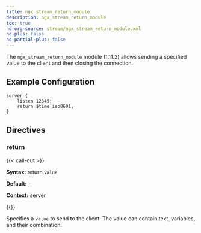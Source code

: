 ```yaml
---
title: ngx_stream_return_module
description: ngx_stream_return_module
toc: true
nd-org-source: stream/ngx_stream_return_module.xml
nd-plus: false
nd-partial-plus: false
---
```



<!--
      ********************************************************************************
      🛑 WARNING: AUTOGENERATED FILE - DO NOT EDIT 🛑 This Markdown file was
      automatically generated from the source XML documentation. Any manual
      changes made directly to this file will be overwritten. To request or
      suggest changes, please edit the source XML files instead.
      https://github.com/nginx/nginx.org/tree/main/xml/en
      ********************************************************************************
      -->


The `ngx_stream_return_module` module (1.11.2) allows
sending a specified value to the client and then closing the connection.
## Example Configuration


```nginx
server {
    listen 12345;
    return $time_iso8601;
}

```

## Directives

### return

{{< call-out >}}

**Syntax:** return `value`

**Default:** -

**Context:** server


{{</call-out>}}


Specifies a `value` to send to the client.
The value can contain text, variables, and their combination.

